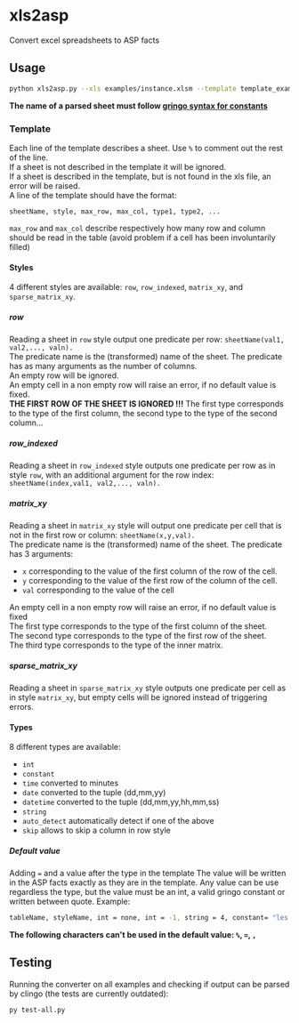 # xls2asp

Convert excel spreadsheets to ASP facts 

## Usage
```bash
python xls2asp.py --xls examples/instance.xlsm --template template_example.txt --output out.lp
```

**The name of a parsed sheet must follow [gringo syntax for constants](https://github.com/potassco/guide/releases/download/v2.2.0/guide.pdf#page=130)**

### Template
Each line of the template describes a sheet. Use `%` to comment out the rest of the line.   
If a sheet is not described in the template it will be ignored.   
If a sheet is described in the template, but is not found in the xls file, an error will be raised.  
A line of the template should have the format:
```
sheetName, style, max_row, max_col, type1, type2, ...
```
`max_row` and `max_col` describe respectively how many row and column should be read in the table (avoid problem if a cell has been involuntarily filled)

#### Styles
4 different styles are available: `row`, `row_indexed`, `matrix_xy`, and `sparse_matrix_xy`.   

##### row
Reading a sheet in `row` style output one predicate per row:  `sheetName(val1, val2,..., valn).`   
The predicate name is the (transformed) name of the sheet. The predicate has as many arguments as the number of columns.  
An empty row will be ignored.  
An empty cell in a non empty row will raise an error, if no default value is fixed.    
**THE FIRST ROW OF THE SHEET IS IGNORED !!!**
The first type corresponds to the type of the first column, the second type to the type of the second column...

##### row_indexed
Reading a sheet in `row_indexed` style outputs one predicate per row as in style `row`,
with an additional argument for the row index:  `sheetName(index,val1, val2,..., valn).`   


##### matrix_xy
Reading a sheet in `matrix_xy` style will output one predicate per cell that is not in the first row or column:  `sheetName(x,y,val).`  
The predicate name is the (transformed) name of the sheet. The predicate has 3 arguments:
* `x` corresponding to the value of the first column of the row of the cell.
* `y` corresponding to the value of the first row of the column of the cell.
* `val` corresponding to the value of the cell

An empty cell in a non empty row will raise an error, if no default value is fixed    
The first type corresponds to the type of the first column of the sheet.  
The second type corresponds to the type of the first row of the sheet.  
The third type corresponds to the type of the inner matrix.

##### sparse_matrix_xy
Reading a sheet in `sparse_matrix_xy` style outputs one predicate per cell as in style  `matrix_xy`, but empty cells will be ignored instead of triggering errors.

#### Types
8 different types are available:
* `int`
* `constant`
* `time`  converted to minutes
* `date`  converted to the tuple (dd,mm,yy)
* `datetime`  converted to the tuple (dd,mm,yy,hh,mm,ss)
* `string`
* `auto_detect` automatically detect if one of the above
* `skip` allows to skip a column in row style

##### Default value
Adding `=` and a value after the type in the template 
The value will be written in the ASP facts exactly as they are in the template.
Any value can be use regardless the type, but the value must be an int, a valid gringo constant or written between quote.
Example:
```bash
tableName, styleName, int = none, int = -1, string = 4, constant= "les carottes sont cuites ☢ ☮"
```

**The following characters can't be used in the default value: `%`, `=`, `,`**

## Testing
Running the converter on all examples and checking if output can be parsed by clingo (the tests are currently outdated):
```bash
py test-all.py
```

